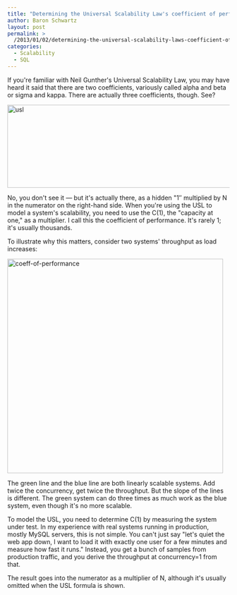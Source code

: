 ```yaml
---
title: "Determining the Universal Scalability Law's coefficient of performance"
author: Baron Schwartz
layout: post
permalink: >
  /2013/01/02/determining-the-universal-scalability-laws-coefficient-of-performance/
categories:
  - Scalability
  - SQL
---
```

If you're familiar with Neil Gunther's Universal Scalability Law, you may have heard it said that there are two coefficients, variously called alpha and beta or sigma and kappa. There are actually three coefficients, though. See?

<img src="http://www.xaprb.com/blog/wp-content/uploads/2013/01/usl.png" alt="usl" width="637" height="188" class="aligncenter size-full wp-image-3000" />

No, you don't see it &#8212; but it's actually there, as a hidden "1&#8243; multiplied by N in the numerator on the right-hand side. When you're using the USL to model a system's scalability, you need to use the C(1), the "capacity at one," as a multiplier. I call this the coefficient of performance. It's rarely 1; it's usually thousands.

To illustrate why this matters, consider two systems' throughput as load increases:

<img src="http://www.xaprb.com/blog/wp-content/uploads/2013/01/coeff-of-performance.png" alt="coeff-of-performance" width="489" height="486" class="aligncenter size-full wp-image-3001" />

The green line and the blue line are both linearly scalable systems. Add twice the concurrency, get twice the throughput. But the slope of the lines is different. The green system can do three times as much work as the blue system, even though it's no more scalable.

To model the USL, you need to determine C(1) by measuring the system under test. In my experience with real systems running in production, mostly MySQL servers, this is not simple. You can't just say "let's quiet the web app down, I want to load it with exactly one user for a few minutes and measure how fast it runs." Instead, you get a bunch of samples from production traffic, and you derive the throughput at concurrency=1 from that.

The result goes into the numerator as a multiplier of N, although it's usually omitted when the USL formula is shown.
